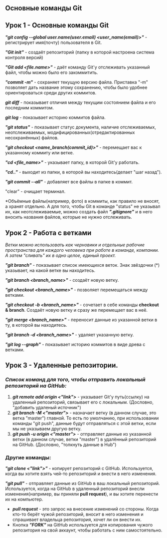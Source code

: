 ## Основные команды Git

## Урок 1 - Основные команды Git

_**"git config --global user.name(user.email) <user_name(email)>"**_ - регистрирует имя(почту) пользователя в Git.

_**"Git init"**_ - создаёт репозиторий (папку в которой настроена система контроля версий)

_**"Git add <file.name>"**_ - даёт команду Git'у отслеживать указанный файл, чтобы можно было его закоммитить.

_**"commit -m"**_ - сохраняет текущую версию файла. Приставка "-m" позволяет дать название этому сохранению, чтобы было удобнее ориентироваться среди других коммитов.

_**git diff**_ - показывает отличия между текущим состоянием файла и его последним коммитом.

_**git log**_ - показывает историю коммитов файла.

_**"git status"**_ - показывает статус документа, наличие отслеживаемых, неотслеживаемых, модифицированных(отредактированных несохранённых) файлов.

_**"git checkout <name_branch(commit_id)>"**_ - перемещает вас к указанному коммиту или ветке.

_**"cd <file_name>"**_ - указывает папку, в которой Git'у работать.

_**"cd.."**_ - выходит из папки, в которой вы находитесь(делает "шаг назад").

_**"git commit --all"**_ - добавляет все файлы в папке в коммит. 

"clear" - очищает терминал.

*Объёмные файлы(например, фото) в коммиты, как правило не вносят, а хранят отдельно. А для того, чтобы Git в команде "status" не указывал их, как неотслеживаемые, можно создать файл _**".gitignore"**_ и в него вносить названия файлов, которые не нужно отслеживать.


## Урок 2 - Работа с ветками

*Ветки можно использовать как черновики и отдельные рабочие пространства для каждого человека при работе в команде, компании. А затем "сливать" их в одно целое, единый проект.*

_**"git branch"**_ - показывает список имеющихся веток. Знак звёздочки (*) указывает, на какой ветке вы находитесь.

_**"git branch <branch_name>"**_ - создаёт новую ветку. 

_**"git checkout <branch_name>"**_ - позволяет перемещаться между ветками.

_**"git checkout -b <branch_name>"**_ - сочетает в себе команды **checkout & branch**. Создаёт новую ветку и сразу же перемещает вас в неё. 

_**"git merge <branch_name>"**_ - переносит данные из указанной ветки в ту, в которой вы находитесь.

_**"git branch -d <branch_name>"**_ - удаляет указанную ветку.

_**"git log --graph"**_ - показывает историю коммитов в виде древа с ветками. 

## Урок 3 - Удаленные репозитории.

### *Список команд для того, чтобы отправить локальный репозиторий на GitHub:*

1. _**git remote add origin <"link">**_ - указывает Git'у путь(ссылку) на удаленный репозиторий, связывает его с локальным. (Дословно, "добавить удаленый источник")
2. _**git branch -M <"master">**_ - назначает ветку (в данном случае, это ветка "master") главной. То есть по умолчанию, при использовании команды "git push", данные будут отправляться с этой ветки, если мы не указываем другую ветку.
3. _**git push -u origin <"master">**_ - отправляет данные из указанной ветки (в данном случае, ветки "master") в удалённый репозиторий на GitHub. (Дословно, "толкнуть данные в Hub")

### Другие команды:

_**"git clone <"link">"**_ - копирует репозиторий с GitHub. Используется, когда вы хотите взять чей-то репозиторий и внести в него изменения. 

_**"git pull"**_ - отправляет данные из GitHub в ваш локальный репозиторий. Используется, когда на GitHub в удаленный репозиторий внесли изменения(например, вы приняли **pull request**), и вы хотите перенести их на компьютер.

* _**pull request**_ - это запрос на внесение изменений со стороны. Когда кто-то берёт чужой репозиторий, вносит в него изменения и спрашивает владельца репозитория, хочет ли он внести их.
* Кнопка _**"FORK"**_ на GitHub используется для копирования чужого репозитория на свой аккаунт, чтобы работать с ним самостоятельно. 



